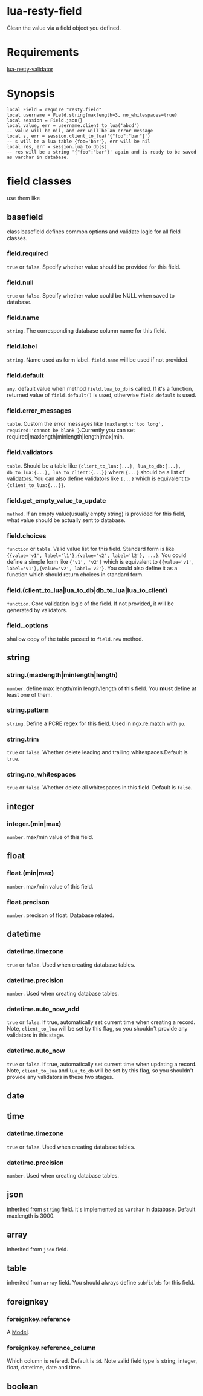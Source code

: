# lua-resty-field
Clean the value via a field object you defined.

# Requirements
[lua-resty-validator](https://github.com/openresty/lua-resty-validator)

# Synopsis
```
local Field = require "resty.field"
local username = Field.string{maxlength=3, no_whitespaces=true}
local session = Field.json{}
local value, err = username.client_to_lua('abcd')
-- value will be nil, and err will be an error message
local s, err = session.client_to_lua('{"foo":"bar"}')
-- s will be a lua table {foo='bar'}, err will be nil
local res, err = session.lua_to_db(s)
-- res will be a string '{"foo":"bar"}' again and is ready to be saved as varchar in database.
```
# field classes
use them like
## basefield
class basefield defines common options and validate logic for all field classes.
### field.required
`true` or `false`. Specify whether value should be provided for this field.
### field.null
`true` or `false`. Specify whether value could be NULL when saved to database.
### field.name
`string`. The corresponding database column name for this field.
### field.label
`string`. Name used as form label. `field.name` will be used if not provided.
### field.default
`any`. default value when method `field.lua_to_db` is called. If it's a function, returned value of `field.default()` is used, otherwise `field.default` is used.
### field.error_messages
`table`. Custom the error messages like `{maxlength:'too long', required:'cannot be blank'}`.Currently you can set required|maxlength|minlength|length|max|min.
### field.validators
`table`. Should be a table like `{client_to_lua:{...}, lua_to_db:{...}, db_to_lua:{...}, lua_to_client:{...}}` where `{...}` should be a list of [validators](https://github.com/xiangnanscu/lua-resty-validator). You can also define validators like `{...}` which is equivalent to `{client_to_lua:{...}}`.
### field.get_empty_value_to_update
`method`. If an empty value(usually empty string) is provided for this field, what value should be actually sent to database.
### field.choices
`function` or `table`. Valid value list for this field. Standard form is like `{{value='v1', label='l1'},{value='v2', label='l2'}, ...}`. You could define a simple form like `{'v1', 'v2'}` which is equivalent to `{{value='v1', label='v1'},{value='v2', label='v2'}`. You could also define it as a function which should return choices in standard form.
### field.(client_to_lua|lua_to_db|db_to_lua|lua_to_client)
`function`. Core validation logic of the field. If not provided, it will be generated by validators.
### field._options
shallow copy of the table passed to `field.new` method.

## string
### string.(maxlength|minlength|length)
`number`. define max length/min length/length of this field. You **must** define at least one of them.
### string.pattern
`string`. Define a PCRE regex for this field. Used in [ngx.re.match](https://github.com/openresty/lua-nginx-module#ngxrematch) with `jo`.
### string.trim
`true` or `false`. Whether delete leading and trailing whitespaces.Default is `true`.
### string.no_whitespaces
`true` or `false`. Whether delete all whitespaces in this field. Default is `false`.
## integer
### integer.(min|max)
`number`. max/min value of this field.
## float
### float.(min|max)
`number`. max/min value of this field.
### float.precison
`number`. precison of float. Database related. 
## datetime
### datetime.timezone
`true` or `false`. Used when creating database tables.
### datetime.precision
`number`. Used when creating database tables.
### datetime.auto_now_add
`true` or `false`. If true, automatically set current time when creating a record. Note, `client_to_lua` will be set by this flag, so you shouldn't provide any validators in this stage.
### datetime.auto_now
`true` or `false`. If true, automatically set current time when updating a record. Note, `client_to_lua` and `lua_to_db` will be set by this flag, so you shouldn't provide any validators in these two stages.
## date
## time
### datetime.timezone
`true` or `false`. Used when creating database tables.
### datetime.precision
`number`. Used when creating database tables.
## json
inherited from `string` field. it's implemented as `varchar` in database. Default maxlength is 3000.
## array
inherited from `json` field. 
## table
inherited from `array` field. You should always define `subfields` for this field.
## foreignkey
### foreignkey.reference
A [Model](https://github.com/xiangnanscu/lua-resty-model).
### foreignkey.reference_column
Which column is refered. Default is `id`. Note valid field type is string, integer, float, datetime, date and time.
## boolean
